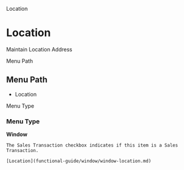 
Location
# Location


Maintain Location Address

Menu Path
## Menu Path



- Location

Menu Type
### Menu Type

**Window**

```
The Sales Transaction checkbox indicates if this item is a Sales Transaction.
```

```
[Location](functional-guide/window/window-location.md)
```